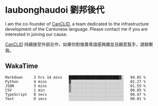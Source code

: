 # laubonghaudoi 劉邦後代

I am the co-founder of [CanCLID](https://github.com/CanCLID), a team dedicated to the infrastructure development of the Cantonese language. Please contact me if you are interested in joining our cause.

[CanCLID](https://github.com/CanCLID) 持續接受外部合作，如果你對推廣粵語感興趣並且願意幫手，請聯繫我。


## WakaTime

<!--START_SECTION:waka-->

```text
Markdown     3 hrs 14 mins   ███████████████████████▓░   94.85 %
Python       4 mins          ▓░░░░░░░░░░░░░░░░░░░░░░░░   02.27 %
JSON         3 mins          ▒░░░░░░░░░░░░░░░░░░░░░░░░   01.55 %
CSV          1 min           ▒░░░░░░░░░░░░░░░░░░░░░░░░   00.85 %
TypeScript   0 secs          ░░░░░░░░░░░░░░░░░░░░░░░░░   00.47 %
Text         0 secs          ░░░░░░░░░░░░░░░░░░░░░░░░░   00.01 %
```

<!--END_SECTION:waka-->
